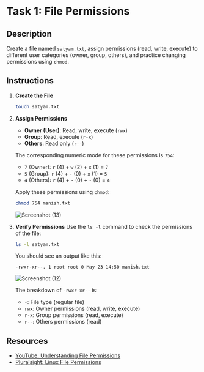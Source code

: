 # Task 1: File Permissions

## Description
Create a file named `satyam.txt`, assign permissions (read, write, execute) to different user categories (owner, group, others), and practice changing permissions using `chmod`.

## Instructions

1. **Create the File**
    ```sh
    touch satyam.txt
    ```


2. **Assign Permissions**
    - **Owner (User)**: Read, write, execute (`rwx`)
    - **Group**: Read, execute (`r-x`)
    - **Others**: Read only (`r--`)

    The corresponding numeric mode for these permissions is `754`:
    - `7` (Owner): `r` (4) + `w` (2) + `x` (1) = `7`
    - `5` (Group): `r` (4) + `-` (0) + `x` (1) = `5`
    - `4` (Others): `r` (4) + `-` (0) + `-` (0) = `4`

    Apply these permissions using `chmod`:
    ```sh
    chmod 754 manish.txt
    ```
    ![Screenshot (13)](https://github.com/manish-g0u74m/celebaltech-inturn/assets/148465299/74e7a9ff-2b19-427e-acad-b40683653b6a)
   
3. **Verify Permissions**
    Use the `ls -l` command to check the permissions of the file:
    ```sh
    ls -l satyam.txt
    ```
    You should see an output like this:
    ```
    -rwxr-xr--. 1 root root 0 May 23 14:50 manish.txt

    ```
    ![Screenshot (12)](https://github.com/manish-g0u74m/celebaltech-inturn/assets/148465299/3fcaccfe-d6d1-4c41-8e84-a55027d5c0d1)
   
    The breakdown of `-rwxr-xr--` is:
    - `-`: File type (regular file)
    - `rwx`: Owner permissions (read, write, execute)
    - `r-x`: Group permissions (read, execute)
    - `r--`: Others permissions (read)

## Resources
- [YouTube: Understanding File Permissions](https://www.youtube.com/watch?v=iwolPf6kN-k)
- [Pluralsight: Linux File Permissions](https://www.pluralsight.com/blog/it-ops/linux-file-permissions)

